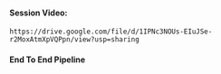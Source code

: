 #### Session Video:
    https://drive.google.com/file/d/1IPNc3NOUs-EIuJSe-r2MoxAtmXpVQPpn/view?usp=sharing

#### End To End Pipeline


